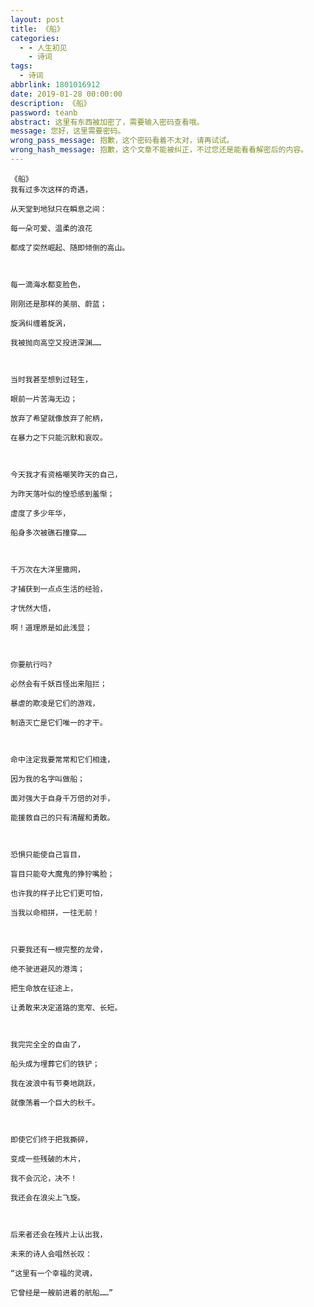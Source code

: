 ```yaml
---
layout: post
title: 《船》
categories:
  - - 人生初见
    - 诗词
tags: 
  - 诗词
abbrlink: 1801016912
date: 2019-01-28 00:00:00
description: 《船》
password: teanb
abstract: 这里有东西被加密了，需要输入密码查看哦。
message: 您好，这里需要密码。
wrong_pass_message: 抱歉，这个密码看着不太对，请再试试。
wrong_hash_message: 抱歉，这个文章不能被纠正，不过您还是能看看解密后的内容。
---
```


	《船》
	我有过多次这样的奇遇，

	从天堂到地狱只在瞬息之间：

	每一朵可爱、温柔的浪花

	都成了突然崛起、随即倾倒的高山。



	每一滴海水都变脸色，

	刚刚还是那样的美丽、蔚蓝；

	旋涡纠缠着旋涡，

	我被抛向高空又投进深渊……



	当时我甚至想到过轻生，

	眼前一片苦海无边；

	放弃了希望就像放弃了舵柄，

	在暴力之下只能沉默和哀叹。



	今天我才有资格嘲笑昨天的自己，

	为昨天落叶似的惶恐感到羞惭；

	虚度了多少年华，

	船身多次被礁石撞穿……



	千万次在大洋里撒网，

	才捕获到一点点生活的经验，

	才恍然大悟，

	啊！道理原是如此浅显；



	你要航行吗?

	必然会有千妖百怪出来阻拦；

	暴虐的欺凌是它们的游戏，

	制造灭亡是它们唯一的才干。



	命中注定我要常常和它们相逢，

	因为我的名字叫做船；

	面对强大于自身千万倍的对手，

	能援救自己的只有清醒和勇敢。



	恐惧只能使自己盲目，

	盲目只能夸大魔鬼的狰狞嘴脸；

	也许我的样子比它们更可怕，

	当我以命相拼，一往无前！



	只要我还有一根完整的龙骨，

	绝不驶进避风的港湾；

	把生命放在征途上，

	让勇敢来决定道路的宽窄、长短。



	我完完全全的自由了，

	船头成为埋葬它们的铁铲；

	我在波浪中有节奏地跳跃，

	就像荡着一个巨大的秋千。



	即使它们终于把我撕碎，

	变成一些残破的木片，

	我不会沉沦，决不！

	我还会在浪尖上飞旋。



	后来者还会在残片上认出我，

	未来的诗人会唱然长叹：

	“这里有一个幸福的灵魂，

	它曾经是一艘前进着的航船……”
